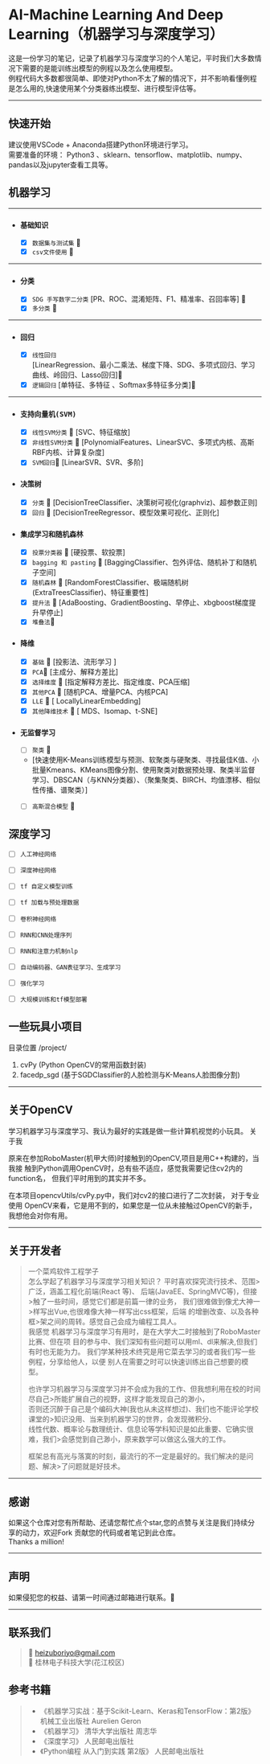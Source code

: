 # AI-Machine  Learning  And  Deep  Learning（机器学习与深度学习）  


 这是一份学习的笔记，记录了机器学习与深度学习的个人笔记，平时我们大多数情况下需要的是能训练出模型的例程以及怎么使用模型。    
 例程代码大多数都很简单、即使对Python不太了解的情况下，并不影响看懂例程是怎么用的,快速使用某个分类器练出模型、进行模型评估等。  

---

## 快速开始  


 建议使用VSCode + Anaconda搭建Python环境进行学习。  
 需要准备的环境： Python3 、sklearn、tensorflow、matplotlib、numpy、pandas以及jupyter查看工具等。
 

## 机器学习   

---  
* ### `基础知识`
  - [x]   `数据集与测试集`  🎉
  - [x]   `csv文件使用`  🎉
---
* ### `分类`
  - [x] `SDG 手写数字二分类` 
   [PR、ROC、混淆矩阵、F1、精准率、召回率等] 🎉
  - [x] `多分类` 🎉
---
* ### `回归` 
  - [x] `线性回归`  
   [LinearRegression、最小二乘法、梯度下降、SDG、多项式回归、学习曲线、岭回归、Lasso回归]🎉
  - [x] `逻辑回归` 
   [单特征、多特征 、Softmax多特征多分类]🎉 
---
* ### `支持向量机(SVM)`
  - [x]  `线性SVM分类` 🎉 
    [SVC、特征缩放]  
  - [x]  `非线性SVM分类` 🎉 
    [PolynomialFeatures、LinearSVC、多项式内核、高斯RBF内核、计算复杂度]
  - [x]  `SVM回归`🎉 
    [LinearSVR、SVR、多阶] 
  
* ### `决策树` 
  - [x] `分类` 🎉 
   [DecisionTreeClassifier、决策树可视化(graphviz)、超参数正则]  
  - [x] `回归` 🎉 
   [DecisionTreeRegressor、模型效果可视化、正则化]  

* ### `集成学习和随机森林`   
  - [x] `投票分类器`    🎉 
   [硬投票、软投票]  
  - [x] `bagging 和 pasting`  🎉 
   [BaggingClassifier、包外评估、随机补丁和随机子空间]  
  - [x] `随机森林`  🎉
   [RandomForestClassifier、极端随机树(ExtraTreesClassifier)、特征重要性]  
  - [x] `提升法` 🎉
  [AdaBoosting、GradientBoosting、早停止、xbgboost梯度提升早停止]  
  - [x] `堆叠法`🎉
* ### `降维`   
  - [x] `基础`  🎉
    [投影法、流形学习 ]
  - [x] `PCA`🎉
    [主成分、解释方差比] 
  - [x] `选择维度`  🎉
    [指定解释方差比、指定维度、PCA压缩]  
  - [x] `其他PCA` 🎉
    [随机PCA、增量PCA、内核PCA]  
  - [x] `LLE`  🎉
    [ LocallyLinearEmbedding] 
  - [x] `其他降维技术` 🎉
    [ MDS、Isomap、t-SNE] 
* ### `无监督学习`   
  - [ ] `聚类` 🦜 
  - [快速使用K-Means训练模型与预测、软聚类与硬聚类、寻找最佳K值、小批量Kmeans、KMeans图像分割、使用聚类对数据预处理、聚类半监督学习、DBSCAN（与KNN分类器）、（聚集聚类、BIRCH、均值漂移、相似性传播、谱聚类）]   
  - [ ] `高斯混合模型` 🍜 


## 深度学习   
- [ ] `人工神经网络`  
- [ ] `深度神经网络`  
- [ ] `tf 自定义模型训练`  
- [ ] `tf 加载与预处理数据`  
- [ ] `卷积神经网络`   
- [ ] `RNN和CNN处理序列`  
- [ ] `RNN和注意力机制nlp`  
- [ ] `自动编码器、GAN表征学习、生成学习`  
- [ ] `强化学习`  
- [ ] `大规模训练和tf模型部署`  


## 一些玩具小项目  
目录位置 /project/  
1. cvPy (Python OpenCV的常用函数封装)   
2. facedp_sgd (基于SGDClassifier的人脸检测与K-Means人脸图像分割)  

---  
## 关于OpenCV

学习机器学习与深度学习、我认为最好的实践是做一些计算机视觉的小玩具。 关于我 

原来在参加RoboMaster(机甲大师)时接触到的OpenCV,项目是用C++构建的，当我接 
触到Python调用OpenCV时，总有些不适应，感觉我需要记住cv2内的function名，
但我们平时用到的其实并不多。  

在本项目opencvUtils/cvPy.py中，我们对cv2的接口进行了二次封装， 
对于专业使用 OpenCV来看，它是用不到的，如果您是一位从未接触过OpenCV的新手， 我想他会对你有用。  




---



## 关于开发者 

>一个菜鸡软件工程学子  
>     怎么学起了机器学习与深度学习相关知识？  平时喜欢探究流行技术、范围>广泛，涵盖工程化前端(React 等)、 后端(JavaEE、SpringMVC等)，但接>触了一些时间，感觉它们都是前篇一律的业务， 我们很难做到像尤大神一>样写出Vue,也很难像大神一样写出css框架，后端 的增删改查、以及各种框>架之间的周转。感觉自己会成为编程工具人。  
>     我感觉 
>机器学习与深度学习有用时，是在大学大二时接触到了RoboMaster比赛、但在项 
>目的参与中、我们深知有些问题可以用ml、dl来解决,但我们有时也无能为力。 
>我们学某种技术终究是用它菜去学习的或者我们写一些例程，分享给他人，以便 
>别人在需要之时可以快速训练出自己想要的模型。   
>
>也许学习机器学习与深度学习并不会成为我的工作、但我想利用在校的时间尽自己>所能扩展自己的视野，这样才能发现自己的渺小，  
>否则还沉醉于自己是个编码大神(我也从未这样想过)、我们也不能评论学校课堂的>知识没用、当来到机器学习的世界，会发现微积分、  
>线性代数、概率论与数理统计、信息论等学科知识是如此重要、它确实很难，我们>会感觉到自己渺小，原来数学可以做这么强大的工作。  
>
>框架总有高光与落寞的时刻，最流行的不一定是最好的。我们解决的是问题、解决>了问题就是好技术。


---
## 感谢
如果这个仓库对您有所帮助、还请您帮忙点个star,您的点赞与关注是我们持续分享的动力，欢迎Fork 贡献您的代码或者笔记到此仓库。  
Thanks a million!

---

## 声明
如果侵犯您的权益、请第一时间通过邮箱进行联系。🦜

---

## 联系我们
> 📮 heizuboriyo@gmail.com  
> 🏫  桂林电子科技大学(花江校区)  

## 参考书籍  
> * 《机器学习实战：基于Scikit-Learn、Keras和TensorFlow：第2版》  机械工业出版社 Aurelien Geron  
> * 《机器学习》 清华大学出版社 周志华   
> * 《深度学习》 人民邮电出版社  
> * 《Python编程 从入门到实践 第2版》 人民邮电出版社  
>  
